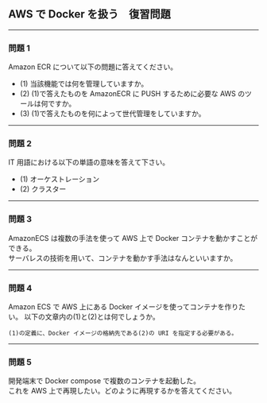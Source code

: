 ## AWS で Docker を扱う　復習問題

---

### 問題 1

Amazon ECR について以下の問題に答えてください。

-   (1) 当該機能では何を管理していますか。
-   (2) (1)で答えたものを AmazonECR に PUSH するために必要な AWS のツールは何ですか。
-   (3) (1)で答えたものを何によって世代管理をしていますか。

---

### 問題 2

IT 用語における以下の単語の意味を答えて下さい。

-   (1) オーケストレーション
-   (2) クラスター

---

### 問題 3

AmazonECS は複数の手法を使って AWS 上で Docker コンテナを動かすことができる。  
サーバレスの技術を用いて、コンテナを動かす手法はなんといいますか。

---

### 問題 4

Amazon ECS で AWS 上にある Docker イメージを使ってコンテナを作りたい。
以下の文章内の(1)と(2)とは何でしょうか。

```
(1)の定義に、Docker イメージの格納先である(2)の URI を指定する必要がある。
```

---

### 問題 5

開発端末で Docker compose で複数のコンテナを起動した。  
これを AWS 上で再現したい。どのように再現するかを答えてください。

